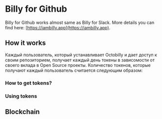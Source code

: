 # Billy for Github

Billy for Github works almost same as Billy for Slack. More details you can find here: [https://iambilly.app](https://iambilly.app).

## How it works

Каждый пользователь, который устанавливает Octobilly и дает доступ к своим репозиторием, получает каждый день токены в зависомости от своего вклада в Open Source проекты.
Количество токенов, которые получают каждый пользователь считается следующим образом:


### How to get tokens?
### Using tokens

## Blockchain

